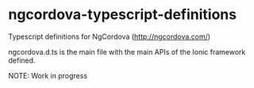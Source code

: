 ngcordova-typescript-definitions
============================

Typescript definitions for NgCordova (http://ngcordova.com/)

ngcordova.d.ts is the main file with the main APIs of the Ionic framework defined.

NOTE: Work in progress
